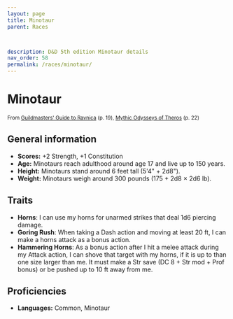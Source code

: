 ```yaml
---
layout: page
title: Minotaur
parent: Races



description: D&D 5th edition Minotaur details
nav_order: 58
permalink: /races/minotaur/
---
```


# Minotaur

<small>From <a target="_blank" href="https://dnd.wizards.com/products/tabletop-games/rpg-products/guildmasters-guide-ravnica">Guildmasters' Guide to Ravnica</a> (p. 19), <a target="_blank" href="https://dnd.wizards.com/products/tabletop-games/rpg-products/mythic-odysseys-theros">Mythic Odysseys of Theros</a> (p. 22)</small>


## General information

- **Scores:** +2 Strength, +1 Constitution
- **Age:** Minotaurs reach adulthood around age 17 and live up to 150 years.
- **Height:** Minotaurs stand around 6 feet tall (5'4" + 2d8").
- **Weight:** Minotaurs weigh around 300 pounds (175 + 2d8 × 2d6 lb).

## Traits

- **Horns**: I can use my horns for unarmed strikes that deal 1d6 piercing damage.
- **Goring Rush**: When taking a Dash action and moving at least 20 ft, I can make a horns attack as a bonus action.
- **Hammering Horns**: As a bonus action after I hit a melee attack during my Attack action, I can shove that target with my horns, if it is up to than one size larger than me. It must make a Str save (DC 8 + Str mod + Prof bonus) or be pushed up to 10 ft away from me.

## Proficiencies

- **Languages:** Common, Minotaur